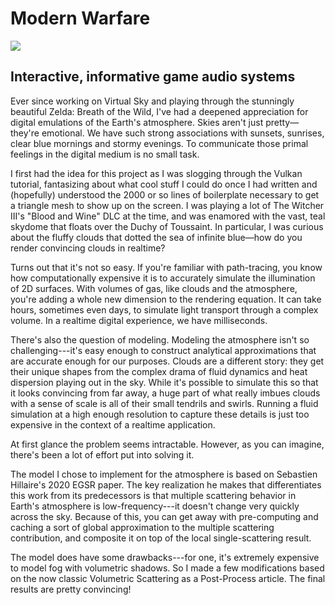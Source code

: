 # Modern Warfare

![](https://blogs.nvidia.com/wp-content/uploads/2021/04/image-2.png)

<div id="modal-scroll-point"/>

<div id="modal-subtitle-container"><h2 id="modal-subtitle">Interactive, informative game audio systems</h2></div>

Ever since working on Virtual Sky and playing through the stunningly beautiful Zelda: Breath of the Wild, I've had a deepened appreciation for digital emulations of the Earth's atmosphere. Skies aren't just pretty—they're emotional. We have such strong associations with sunsets, sunrises, clear blue mornings and stormy evenings. To communicate those primal feelings in the digital medium is no small task.

I first had the idea for this project as I was slogging through the Vulkan tutorial, fantasizing about what cool stuff I could do once I had written and (hopefully) understood the 2000 or so lines of boilerplate necessary to get a triangle mesh to show up on the screen. I was playing a lot of The Witcher III's "Blood and Wine" DLC at the time, and was enamored with the vast, teal skydome that floats over the Duchy of Toussaint. In particular, I was curious about the fluffy clouds that dotted the sea of infinite blue—how do you render convincing clouds in realtime?

Turns out that it's not so easy. If you're familiar with path-tracing, you know how computationally expensive it is to accurately simulate the illumination of 2D surfaces. With volumes of gas, like clouds and the atmosphere, you're adding a whole new dimension to the rendering equation. It can take hours, sometimes even days, to simulate light transport through a complex volume. In a realtime digital experience, we have milliseconds.

There's also the question of modeling. Modeling the atmosphere isn't so challenging---it's easy enough to construct analytical approximations that are accurate enough for our purposes. Clouds are a different story: they get their unique shapes from the complex drama of fluid dynamics and heat dispersion playing out in the sky. While it's possible to simulate this so that it looks convincing from far away, a huge part of what really imbues clouds with a sense of scale is all of their small tendrils and swirls. Running a fluid simulation at a high enough resolution to capture these details is just too expensive in the context of a realtime application.

At first glance the problem seems intractable. However, as you can imagine, there's been a lot of effort put into solving it.

The model I chose to implement for the atmosphere is based on Sebastien Hillaire's 2020 EGSR paper. The key realization he makes that differentiates this work from its predecessors is that multiple scattering behavior in Earth's atmosphere is low-frequency---it doesn't change very quickly across the sky. Because of this, you can get away with pre-computing and caching a sort of global approximation to the multiple scattering contribution, and composite it on top of the local single-scattering result.

The model does have some drawbacks---for one, it's extremely expensive to model fog with volumetric shadows. So I made a few modifications based on the now classic Volumetric Scattering as a Post-Process article. The final results are pretty convincing!
